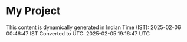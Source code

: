 # My Project

This content is dynamically generated in Indian Time (IST): 2025-02-06 00:46:47 IST
Converted to UTC: 2025-02-05 19:16:47 UTC
